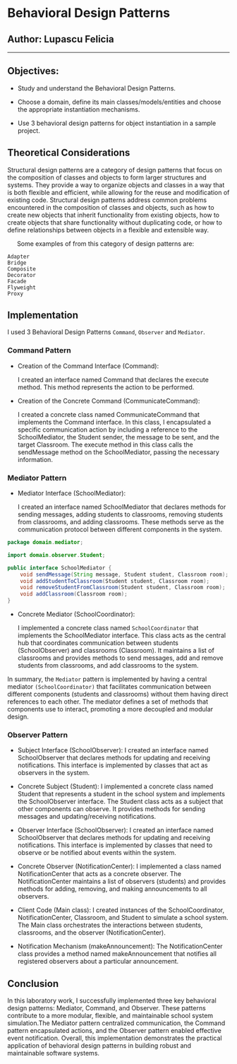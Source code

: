 # Behavioral Design Patterns

## Author: Lupascu Felicia

---

## Objectives:

- Study and understand the Behavioral Design Patterns.

- Choose a domain, define its main classes/models/entities and choose the appropriate instantiation mechanisms.

- Use 3 behavioral design patterns for object instantiation in a sample project.

## Theoretical Considerations
 Structural design patterns are a category of design patterns that focus on the composition of classes and objects to form larger structures and systems. They provide a way to organize objects and classes in a way that is both flexible and efficient, while allowing for the reuse and modification of existing code. Structural design patterns address common problems encountered in the composition of classes and objects, such as how to create new objects that inherit functionality from existing objects, how to create objects that share functionality without duplicating code, or how to define relationships between objects in a flexible and extensible way.

    Some examples of from this category of design patterns are:

    Adapter
    Bridge
    Composite
    Decorator
    Facade
    Flyweight
    Proxy


## Implementation

I used 3 Behavioral Design Patterns ```Command```, ```Observer``` and ```Mediator```.

### Command Pattern

* Creation of the Command Interface (Command):

    I created an interface named Command that declares the execute method. This method represents the action to be performed.

* Creation of the Concrete Command (CommunicateCommand):

    I created a concrete class named CommunicateCommand that implements the Command interface.
    In this class, I encapsulated a specific communication action by including a reference to the SchoolMediator, the Student sender, the message to be sent, and the target Classroom.
    The execute method in this class calls the sendMessage method on the SchoolMediator, passing the necessary information.


### Mediator Pattern


* Mediator Interface (SchoolMediator):

    I created an interface named SchoolMediator that declares methods for sending messages, adding students to classrooms, removing students from classrooms, and adding classrooms.
    These methods serve as the communication protocol between different components in the system.

```java
package domain.mediator;

import domain.observer.Student;

public interface SchoolMediator {
    void sendMessage(String message, Student student, Classroom room);
    void addStudentToClassroom(Student student, Classroom room);
    void removeStudentFromClassroom(Student student, Classroom room);
    void addClassroom(Classroom room);
}
```

* Concrete Mediator (SchoolCoordinator):

    I implemented a concrete class named ```SchoolCoordinator``` that implements the SchoolMediator interface.
    This class acts as the central hub that coordinates communication between students (SchoolObserver) and classrooms (Classroom).
    It maintains a list of classrooms and provides methods to send messages, add and remove students from classrooms, and add classrooms to the system.

In summary, the ```Mediator``` pattern is implemented by having a central mediator ``(SchoolCoordinator)`` that facilitates communication between different components (students and classrooms) without them having direct references to each other. The mediator defines a set of methods that components use to interact, promoting a more decoupled and modular design.

### Observer Pattern

* Subject Interface (SchoolObserver):
        I created an interface named SchoolObserver that declares methods for updating and receiving notifications.
        This interface is implemented by classes that act as observers in the system.

* Concrete Subject (Student):
        I implemented a concrete class named Student that represents a student in the school system and implements the SchoolObserver interface.
        The Student class acts as a subject that other components can observe. It provides methods for sending messages and updating/receiving notifications.

* Observer Interface (SchoolObserver):
        I created an interface named SchoolObserver that declares methods for updating and receiving notifications.
        This interface is implemented by classes that need to observe or be notified about events within the system.

* Concrete Observer (NotificationCenter):
        I implemented a class named NotificationCenter that acts as a concrete observer.
        The NotificationCenter maintains a list of observers (students) and provides methods for adding, removing, and making announcements to all observers.

* Client Code (Main class):
        I created instances of the SchoolCoordinator, NotificationCenter, Classroom, and Student to simulate a school system.
        The Main class orchestrates the interactions between students, classrooms, and the observer (NotificationCenter).

* Notification Mechanism (makeAnnouncement):
        The NotificationCenter class provides a method named makeAnnouncement that notifies all registered observers about a particular announcement.

## Conclusion

In this laboratory work, I successfully implemented three key behavioral design patterns: Mediator, Command, and Observer. These patterns contribute to a more modular, flexible, and maintainable school system simulation.The Mediator pattern centralized communication, the Command pattern encapsulated actions, and the Observer pattern enabled effective event notification. Overall, this implementation demonstrates the practical application of behavioral design patterns in building robust and maintainable software systems.
